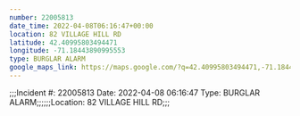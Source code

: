 ```yaml
---
number: 22005813
date_time: 2022-04-08T06:16:47+00:00
location: 82 VILLAGE HILL RD
latitude: 42.40995803494471
longitude: -71.18443890995553
type: BURGLAR ALARM
google_maps_link: https://maps.google.com/?q=42.40995803494471,-71.18443890995553
---
```


;;;Incident #: 22005813  Date: 2022-04-08 06:16:47   Type: BURGLAR ALARM;;;;;;Location: 82 VILLAGE HILL RD;;;
